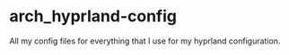 # arch_hyprland-config
All my config files for everything that I use for my hyprland configuration.
